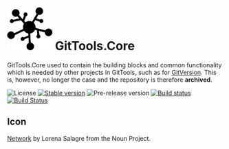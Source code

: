 <h1>
   <img src="logo/GitTools_logo.svg" alt="Network" height="100">
   GitTools.Core
</h1>

GitTools.Core used to contain the building blocks and common functionality which is needed by other
projects in GitTools, such as for [GitVersion][gitversion]. This is, however, no longer the case and
the repository is therefore **archived**.

![License][license]
[![Stable version][nuget-stable-badge]][nuget-stable]
![Pre-release version][nuget-pre-badge]
[![Build status][appveyor-badge]][appveyor]
[![Build Status][travis-badge]][travis]

## Icon
[Network][network] by Lorena Salagre from the Noun Project.


   [license]:              https://img.shields.io/github/license/gittools/gittools.core.svg
   [nuget-stable-badge]:   https://img.shields.io/nuget/v/GitTools.Core.svg?maxAge=2592000
   [nuget-stable]:         https://www.nuget.org/packages/GitTools.Core/
   [nuget-pre-badge]:      https://img.shields.io/nuget/vpre/gittools.core.svg
   [appveyor-badge]:       https://ci.appveyor.com/api/projects/status/jtc2o9tql0qqcc9w?svg=true
   [appveyor]:             https://ci.appveyor.com/project/GitTools/gittools-core
   [travis-badge]:         https://travis-ci.org/GitTools/GitTools.Core.svg?branch=master
   [travis]:               https://travis-ci.org/GitTools/GitTools.Core
   [network]:              https://thenounproject.com/term/network/60865/
   [gitversion]:           https://github.com/GitTools/GitVersion
